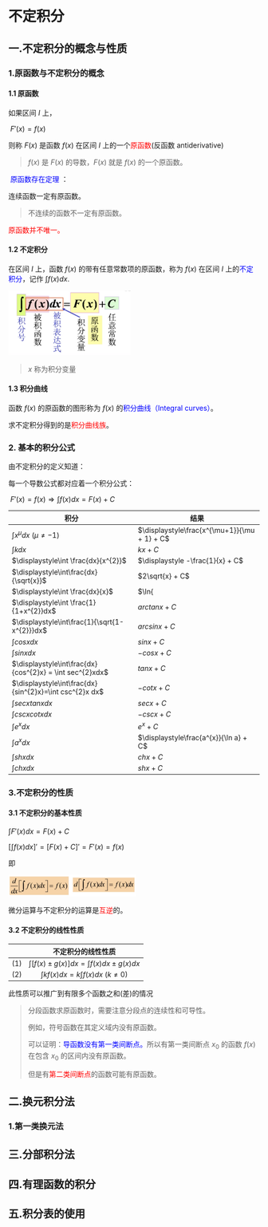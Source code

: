 # 不定积分







## 一.不定积分的概念与性质



### 1.原函数与不定积分的概念



#### 1.1 原函数

如果区间 $I$ 上，

​				$F'(x) = f(x)$

则称 $F(x)$ 是函数 $f(x)$ 在区间 $I$ 上的一个<font color=red>原函数</font>(反函数 antiderivative)

> $f(x)$ 是 $F(x)$ 的导数，$F(x)$ 就是 $f(x)$ 的一个原函数。



<font color=blue> 原函数存在定理</font> ：

连续函数一定有原函数。

> 不连续的函数不一定有原函数。



<font color=red>原函数并不唯一。</font>



#### 1.2 不定积分

在区间 $I$ 上，函数 $f(x)$ 的带有任意常数项的原函数，称为 $f(x)$ 在区间 $I$ 上的<font color=blue>不定积分</font>，记作 $\displaystyle\int f(x)dx$.

<img src="./pic_antider/不定积分.png" style="zoom:30%;" />



> $x$ 称为积分变量



#### 1.3 积分曲线

函数 $f(x)$ 的原函数的图形称为 $f(x)$ 的<font color=blue>积分曲线（Integral curves）</font>。

求不定积分得到的是<font color=red>积分曲线族</font>。





### 2. 基本的积分公式

由不定积分的定义知道：

每一个导数公式都对应着一个积分公式：

​				$\displaystyle F'(x) = f(x) \Rightarrow \int f(x)dx = F(x) + C$ 



| 积分             | 结果                                         |
| ---------------- | -------------------------------------------- |
| $\displaystyle\int x^{\mu}dx$   $(\mu \neq -1)$ | $\displaystyle\frac{x^{\mu+1}}{\mu + 1} + C$ |
|$\displaystyle\int k dx$|$kx + C$|
|$\displaystyle\int \frac{dx}{x^{2}}$|$\displaystyle -\frac{1}{x} + C$|
|$\displaystyle\int\frac{dx}{\sqrt{x}}$|$2\sqrt{x} + C$|
|$\displaystyle\int \frac{dx}{x}$|$\ln{|x|} + C$|
|$\displaystyle\int \frac{1}{1+x^{2}}dx$|$arctanx + C$|
|$\displaystyle\int\frac{1}{\sqrt{1-x^{2}}}dx$|$arcsinx + C$|
|$\displaystyle\int cosx dx$|$sinx + C$|
|$\displaystyle\int sinxdx$|$-cosx + C$|
|$\displaystyle\int\frac{dx}{cos^{2}x} = \int sec^{2}xdx$|$tanx + C$|
|$\displaystyle\int\frac{dx}{sin^{2}x}=\int csc^{2}x dx$|$-cotx + C$|
|$\displaystyle\int secxtanx dx$|$secx + C$|
|$\displaystyle \int cscx cotx dx$|$-cscx + C$|
|$\displaystyle\int e^{x} dx$|$e^{x} + C$|
|$\displaystyle\int a^{x} dx$|$\displaystyle\frac{a^{x}}{\ln a} + C$|
|$\displaystyle\int shx dx$|$chx + C$|
|$\displaystyle\int chx dx$|$shx + C$|









### 3.不定积分的性质



#### 3.1 不定积分的基本性质



$\displaystyle\int F'(x)dx = F(x) + C$

$\displaystyle[\int f(x)dx]'=[F(x) + C]'=F'(x) = f(x)$

即

<img src="./pic_antider/不定积分性质.png" style="zoom:25%;" />



微分运算与不定积分的运算是<font color=red>互逆</font>的。





#### 3.2 不定积分的线性性质



|      |                      不定积分的线性性质                      |
| :--: | :----------------------------------------------------------: |
| (1)  | $\displaystyle \int [f(x) \pm g(x)]dx = \int f(x)dx \pm g(x)dx$ |
|(2)|$\displaystyle \int k f(x)dx = k \int f(x)dx$   $(k \neq 0)$|

此性质可以推广到有限多个函数之和(差)的情况



> 分段函数求原函数时，需要注意分段点的连续性和可导性。
>
> 例如，符号函数在其定义域内没有原函数。
>
> 
>
> 可以证明：<font color=blue>导函数没有第一类间断点。</font>所以有第一类间断点 $x_{0}$ 的函数 $f(x)$ 在包含 $x_{0}$ 的区间内没有原函数。
>
> 
>
> 但是有<font color=red>第二类间断点</font>的函数可能有原函数。









## 二.换元积分法



###  1.第一类换元法























## 三.分部积分法

## 四.有理函数的积分

## 五.积分表的使用

